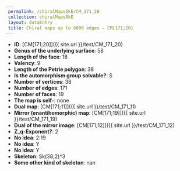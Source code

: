 ```yaml
--- 
 permalink: /chiralMaps6kE/CM_171_20 
 collection: chiralMaps6kE
 layout: dataEntry
 title: Chiral maps up to 6000 edges - CM[171;20]
---
```


- **ID**: [CM[171;20]]({{ site.url }}/test/CM_171_20)
- **Genus of the underlying surface**: 58
- **Length of the face**: 18
- **Valency**: 9
- **Length of the Petrie polygon**: 38
- **Is the automorphism group solvable?**: S
- **Number of vertices**: 38
- **Number of edges**: 171
- **Number of faces**: 19
- **The map is self-**: none
- **Dual map**: [CM[171;11]]({{ site.url }}/test/CM_171_11)
- **Mirror (enantihomorphic) map**: [CM[171;19]]({{ site.url }}/test/CM_171_19)
- **Dual of the mirror image**: [CM[171;12]]({{ site.url }}/test/CM_171_12)
- **Z_q-Exponent?**: 2
- **No idea**:  2:19
- **No idea**: Y
- **No idea**: Y
- **Skeleton**: Sk(38;2)^3
- **Some other kind of skeleton**: nan
